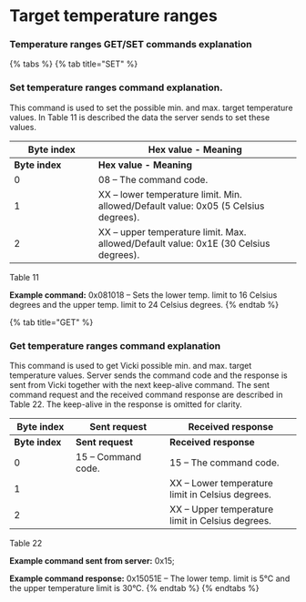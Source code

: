 # Target temperature ranges

### Temperature ranges GET/SET commands explanation

{% tabs %}
{% tab title="SET" %}
### Set temperature ranges command explanation.

&#x20;This command is used to set the possible min. and max. target temperature values. In Table 11 is described the data the server sends to set these values.

<table data-header-hidden><thead><tr><th width="132">Byte index</th><th>Hex value - Meaning</th></tr></thead><tbody><tr><td><strong>Byte index</strong></td><td><strong>Hex value - Meaning</strong></td></tr><tr><td>0</td><td>08 – The command code.</td></tr><tr><td>1</td><td>XX – lower temperature limit. Min. allowed/Default value: 0x05 (5 Celsius degrees).</td></tr><tr><td>2</td><td>XX – upper temperature limit. Max. allowed/Default value: 0x1E (30 Celsius degrees).</td></tr></tbody></table>

Table 11

**Example command:** 0x081018 – Sets the lower temp. limit to 16 Celsius degrees and the upper temp. limit to 24 Celsius degrees.
{% endtab %}

{% tab title="GET" %}
### Get temperature ranges command explanation

&#x20;This command is used to get Vicki possible min. and max. target temperature values. Server sends the command code and the response is sent from Vicki together with the next keep-alive command. The sent command request and the received command response are described in Table 22. The keep-alive in the response is omitted for clarity.

<table data-header-hidden><thead><tr><th width="92.33333333333331">Byte index</th><th width="149">Sent request</th><th>Received response</th></tr></thead><tbody><tr><td><strong>Byte index</strong></td><td><strong>Sent request</strong></td><td><strong>Received response</strong></td></tr><tr><td>0</td><td>15 – Command code.</td><td>15 – The command code.</td></tr><tr><td>1</td><td></td><td>XX – Lower temperature limit in Celsius degrees.</td></tr><tr><td>2</td><td></td><td>XX – Upper temperature limit in Celsius degrees.</td></tr></tbody></table>

Table 22

**Example command sent from server:** 0x15;

**Example command response:** 0x15051E – The lower temp. limit is 5°C and the upper temperature limit is 30°C.
{% endtab %}
{% endtabs %}

